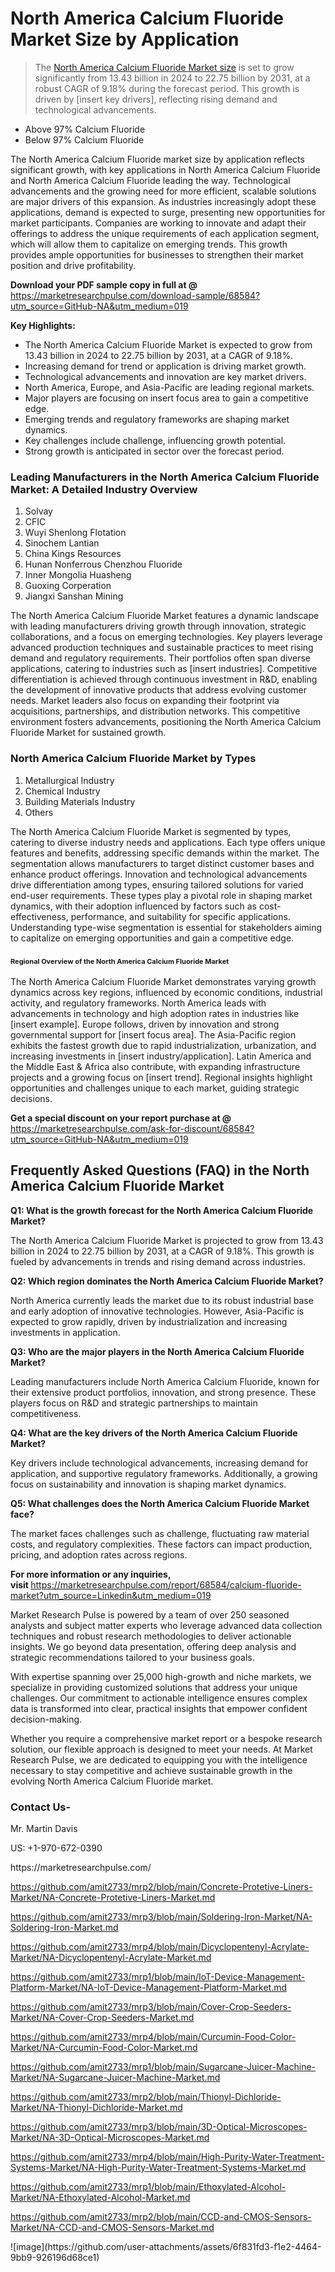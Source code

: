 <h1>North America Calcium Fluoride Market&nbsp;Size by Application</h1><blockquote><p>The <a href="https://marketresearchpulse.com/download-sample/68584?utm_source=GitHub-NA&amp;utm_medium=019">North America Calcium Fluoride Market size</a> is set to grow significantly from 13.43 billion in 2024 to 22.75 billion by 2031, at a robust CAGR of 9.18% during the forecast period. This growth is driven by [insert key drivers], reflecting rising demand and technological advancements.</p></blockquote><ul><li>Above 97% Calcium Fluoride<li> Below 97% Calcium Fluoride</li></ul><p>The North America Calcium Fluoride market size by application reflects significant growth, with key applications in North America Calcium Fluoride and North America Calcium Fluoride leading the way. Technological advancements and the growing need for more efficient, scalable solutions are major drivers of this expansion. As industries increasingly adopt these applications, demand is expected to surge, presenting new opportunities for market participants. Companies are working to innovate and adapt their offerings to address the unique requirements of each application segment, which will allow them to capitalize on emerging trends. This growth provides ample opportunities for businesses to strengthen their market position and drive profitability.</p><p><strong>Download your PDF sample copy in full at @ </strong><a href="https://marketresearchpulse.com/download-sample/68584?utm_source=GitHub-NA&amp;utm_medium=019">https://marketresearchpulse.com/download-sample/68584?utm_source=GitHub-NA&amp;utm_medium=019</a></p><p><strong>Key Highlights: </strong></p><ul><li>The North America Calcium Fluoride Market is expected to grow from 13.43 billion in 2024 to 22.75 billion by 2031, at a CAGR of 9.18%.</li><li>Increasing demand for trend or application is driving market growth.</li><li>Technological advancements and innovation are key market drivers.</li><li>North America, Europe, and Asia-Pacific are leading regional markets.</li><li>Major players are focusing on insert focus area to gain a competitive edge.</li><li>Emerging trends and regulatory frameworks are shaping market dynamics.</li><li>Key challenges include challenge, influencing growth potential.</li><li>Strong growth is anticipated in sector over the forecast period.</li></ul><h3>Leading Manufacturers in the North America Calcium Fluoride Market: A Detailed Industry Overview</h3><ol><li>Solvay</li><li>CFIC</li><li>Wuyi Shenlong Flotation</li><li>Sinochem Lantian</li><li>China Kings Resources</li><li>Hunan Nonferrous Chenzhou Fluoride</li><li>Inner Mongolia Huasheng</li><li>Guoxing Corperation</li><li>Jiangxi Sanshan Mining</li></ol><div class="flex max-w-full flex-col flex-grow"><div class="min-h-8 text-message flex w-full flex-col items-end gap-2 whitespace-normal break-words [.text-message+&amp;]:mt-5" dir="auto" data-message-author-role="assistant" data-message-id="fd8432e4-4910-450d-b182-61b7bfb0a01f" data-message-model-slug="gpt-4o"><div class="flex w-full flex-col gap-1 empty:hidden first:pt-[3px]"><div class="markdown prose w-full break-words dark:prose-invert light"><p>The North America Calcium Fluoride Market features a dynamic landscape with leading manufacturers driving growth through innovation, strategic collaborations, and a focus on emerging technologies. Key players leverage advanced production techniques and sustainable practices to meet rising demand and regulatory requirements. Their portfolios often span diverse applications, catering to industries such as [insert industries]. Competitive differentiation is achieved through continuous investment in R&amp;D, enabling the development of innovative products that address evolving customer needs. Market leaders also focus on expanding their footprint via acquisitions, partnerships, and distribution networks. This competitive environment fosters advancements, positioning the North America Calcium Fluoride Market for sustained growth.</p></div></div></div></div><h3>North America Calcium Fluoride Market by Types</h3><ol><li>Metallurgical Industry<li> Chemical Industry<li> Building Materials Industry<li> Others</li></ol><div class="flex max-w-full flex-col flex-grow"><div class="min-h-8 text-message flex w-full flex-col items-end gap-2 whitespace-normal break-words [.text-message+&amp;]:mt-5" dir="auto" data-message-author-role="assistant" data-message-id="084470be-0bb7-4664-bddf-5156b4f41249" data-message-model-slug="gpt-4o-mini"><div class="flex w-full flex-col gap-1 empty:hidden first:pt-[3px]"><div class="markdown prose w-full break-words dark:prose-invert light"><p>The North America Calcium Fluoride Market is segmented by types, catering to diverse industry needs and applications. Each type offers unique features and benefits, addressing specific demands within the market. The segmentation allows manufacturers to target distinct customer bases and enhance product offerings. Innovation and technological advancements drive differentiation among types, ensuring tailored solutions for varied end-user requirements. These types play a pivotal role in shaping market dynamics, with their adoption influenced by factors such as cost-effectiveness, performance, and suitability for specific applications. Understanding type-wise segmentation is essential for stakeholders aiming to capitalize on emerging opportunities and gain a competitive edge.</p></div></div></div></div><h3><span style="font-size: 11px;">Regional Overview of the North America Calcium Fluoride Market</span></h3><div class="flex max-w-full flex-col flex-grow"><div class="min-h-8 text-message flex w-full flex-col items-end gap-2 whitespace-normal break-words [.text-message+&amp;]:mt-5" dir="auto" data-message-author-role="assistant" data-message-id="e9038762-ce64-4e30-91c9-9bd413514231" data-message-model-slug="gpt-4o-mini"><div class="flex w-full flex-col gap-1 empty:hidden first:pt-[3px]"><div class="markdown prose w-full break-words dark:prose-invert light"><p>The North America Calcium Fluoride Market demonstrates varying growth dynamics across key regions, influenced by economic conditions, industrial activity, and regulatory frameworks. North America leads with advancements in technology and high adoption rates in industries like [insert example]. Europe follows, driven by innovation and strong governmental support for [insert focus area]. The Asia-Pacific region exhibits the fastest growth due to rapid industrialization, urbanization, and increasing investments in [insert industry/application]. Latin America and the Middle East &amp; Africa also contribute, with expanding infrastructure projects and a growing focus on [insert trend]. Regional insights highlight opportunities and challenges unique to each market, guiding strategic decisions.</p></div></div></div></div><p><strong>Get a special discount on your report purchase at @ </strong><a href="https://marketresearchpulse.com/ask-for-discount/68584?utm_source=GitHub-NA&amp;utm_medium=019">https://marketresearchpulse.com/ask-for-discount/68584?utm_source=GitHub-NA&amp;utm_medium=019</a></p><h2>Frequently Asked Questions (FAQ) in the North America Calcium Fluoride Market</h2><p><strong>Q1: What is the growth forecast for the North America Calcium Fluoride Market?</strong></p><p>The North America Calcium Fluoride Market is projected to grow from 13.43 billion in 2024 to 22.75 billion by 2031, at a CAGR of 9.18%. This growth is fueled by advancements in trends and rising demand across industries.</p><p><strong>Q2: Which region dominates the North America Calcium Fluoride Market?</strong></p><p>North America currently leads the market due to its robust industrial base and early adoption of innovative technologies. However, Asia-Pacific is expected to grow rapidly, driven by industrialization and increasing investments in application.</p><p><strong>Q3: Who are the major players in the North America Calcium Fluoride Market?</strong></p><p>Leading manufacturers include North America Calcium Fluoride, known for their extensive product portfolios, innovation, and strong presence. These players focus on R&amp;D and strategic partnerships to maintain competitiveness.</p><p><strong>Q4: What are the key drivers of the North America Calcium Fluoride Market?</strong></p><p>Key drivers include technological advancements, increasing demand for application, and supportive regulatory frameworks. Additionally, a growing focus on sustainability and innovation is shaping market dynamics.</p><p><strong>Q5: What challenges does the North America Calcium Fluoride Market face?</strong></p><p>The market faces challenges such as challenge, fluctuating raw material costs, and regulatory complexities. These factors can impact production, pricing, and adoption rates across regions.</p><p><strong>For more information or any inquiries, visit&nbsp;</strong><a href="https://marketresearchpulse.com/report/68584/calcium-fluoride-market?utm_source=Linkedin&utm_medium=019">https://marketresearchpulse.com/report/68584/calcium-fluoride-market?utm_source=Linkedin&utm_medium=019</a></p><p>Market Research Pulse is powered by a team of over 250 seasoned analysts and subject matter experts who leverage advanced data collection techniques and robust research methodologies to deliver actionable insights. We go beyond data presentation, offering deep analysis and strategic recommendations tailored to your business goals.</p><p>With expertise spanning over 25,000 high-growth and niche markets, we specialize in providing customized solutions that address your unique challenges. Our commitment to actionable intelligence ensures complex data is transformed into clear, practical insights that empower confident decision-making.</p><p>Whether you require a comprehensive market report or a bespoke research solution, our flexible approach is designed to meet your needs. At Market Research Pulse, we are dedicated to equipping you with the intelligence necessary to stay competitive and achieve sustainable growth in the evolving North America Calcium Fluoride market.</p><h3><strong>Contact Us-</strong></h3><p>Mr. Martin Davis</p><p>US: +1-970-672-0390</p><p>https://marketresearchpulse.com/</p><p><a href="https://github.com/amit2733/mrp2/blob/main/Concrete-Protetive-Liners-Market/NA-Concrete-Protetive-Liners-Market.md">https://github.com/amit2733/mrp2/blob/main/Concrete-Protetive-Liners-Market/NA-Concrete-Protetive-Liners-Market.md</a></p><p><a href="https://github.com/amit2733/mrp3/blob/main/Soldering-Iron-Market/NA-Soldering-Iron-Market.md">https://github.com/amit2733/mrp3/blob/main/Soldering-Iron-Market/NA-Soldering-Iron-Market.md</a></p><p><a href="https://github.com/amit2733/mrp4/blob/main/Dicyclopentenyl-Acrylate-Market/NA-Dicyclopentenyl-Acrylate-Market.md">https://github.com/amit2733/mrp4/blob/main/Dicyclopentenyl-Acrylate-Market/NA-Dicyclopentenyl-Acrylate-Market.md</a></p><p><a href="https://github.com/amit2733/mrp1/blob/main/IoT-Device-Management-Platform-Market/NA-IoT-Device-Management-Platform-Market.md">https://github.com/amit2733/mrp1/blob/main/IoT-Device-Management-Platform-Market/NA-IoT-Device-Management-Platform-Market.md</a></p><p><a href="https://github.com/amit2733/mrp3/blob/main/Cover-Crop-Seeders-Market/NA-Cover-Crop-Seeders-Market.md">https://github.com/amit2733/mrp3/blob/main/Cover-Crop-Seeders-Market/NA-Cover-Crop-Seeders-Market.md</a></p><p><a href="https://github.com/amit2733/mrp4/blob/main/Curcumin-Food-Color-Market/NA-Curcumin-Food-Color-Market.md">https://github.com/amit2733/mrp4/blob/main/Curcumin-Food-Color-Market/NA-Curcumin-Food-Color-Market.md</a></p><p><a href="https://github.com/amit2733/mrp1/blob/main/Sugarcane-Juicer-Machine-Market/NA-Sugarcane-Juicer-Machine-Market.md">https://github.com/amit2733/mrp1/blob/main/Sugarcane-Juicer-Machine-Market/NA-Sugarcane-Juicer-Machine-Market.md</a></p><p><a href="https://github.com/amit2733/mrp2/blob/main/Thionyl-Dichloride-Market/NA-Thionyl-Dichloride-Market.md">https://github.com/amit2733/mrp2/blob/main/Thionyl-Dichloride-Market/NA-Thionyl-Dichloride-Market.md</a></p><p><a href="https://github.com/amit2733/mrp3/blob/main/3D-Optical-Microscopes-Market/NA-3D-Optical-Microscopes-Market.md">https://github.com/amit2733/mrp3/blob/main/3D-Optical-Microscopes-Market/NA-3D-Optical-Microscopes-Market.md</a></p><p><a href="https://github.com/amit2733/mrp4/blob/main/High-Purity-Water-Treatment-Systems-Market/NA-High-Purity-Water-Treatment-Systems-Market.md">https://github.com/amit2733/mrp4/blob/main/High-Purity-Water-Treatment-Systems-Market/NA-High-Purity-Water-Treatment-Systems-Market.md</a></p><p><a href="https://github.com/amit2733/mrp1/blob/main/Ethoxylated-Alcohol-Market/NA-Ethoxylated-Alcohol-Market.md">https://github.com/amit2733/mrp1/blob/main/Ethoxylated-Alcohol-Market/NA-Ethoxylated-Alcohol-Market.md</a></p><p><a href="https://github.com/amit2733/mrp2/blob/main/CCD-and-CMOS-Sensors-Market/NA-CCD-and-CMOS-Sensors-Market.md">https://github.com/amit2733/mrp2/blob/main/CCD-and-CMOS-Sensors-Market/NA-CCD-and-CMOS-Sensors-Market.md</a></p>
![image](https://github.com/user-attachments/assets/6f831fd3-f1e2-4464-9bb9-926196d68ce1)
